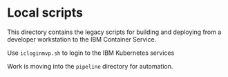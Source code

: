 # Local scripts
This directory contains the legacy scripts for building and deploying from a developer workstation to the IBM Container Service.

Use `icloginmvp.sh` to login to the IBM Kubernetes services

Work is moving into the `pipeline` directory for automation.
